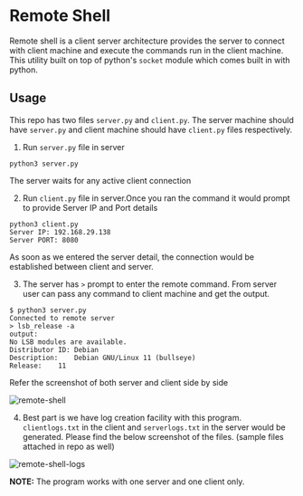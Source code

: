 # Remote Shell

Remote shell is a client server architecture provides the server to connect with client machine and execute the commands run in the client machine. This utility built on top of python's `socket` module which comes built in with python.

## Usage

This repo has two files `server.py` and `client.py`. The server machine should have `server.py` and client machine should have `client.py` files respectively. 

1. Run `server.py` file in server

```
python3 server.py
```

The server waits for any active client connection

2. Run `client.py` file in server.Once you ran the command it would prompt to provide Server IP and Port details

```
python3 client.py
Server IP: 192.168.29.138
Server PORT: 8080
```
As soon as we entered the server detail, the connection would be established between client and server.

3. The server has `>` prompt to enter the remote command. From server user can pass any command to client machine and get the output. 

```
$ python3 server.py 
Connected to remote server
> lsb_release -a
output:
No LSB modules are available.
Distributor ID:	Debian
Description:	Debian GNU/Linux 11 (bullseye)
Release:	11
```

Refer the screenshot of both server and client side by side

![remote-shell](https://i.imgur.com/2q2gkxe.png)

4. Best part is we have log creation facility with this program. `clientlogs.txt` in the client and `serverlogs.txt` in the server would be generated. Please find the below screenshot of the files. (sample files attached in repo as well)

![remote-shell-logs](https://i.imgur.com/lyenH7r.png)

**NOTE:** The program works with one server and one client only.



